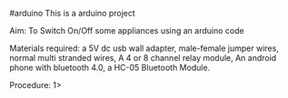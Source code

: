 #arduino
This is a arduino project

Aim: To Switch On/Off some appliances using an arduino code

Materials required: a 5V dc usb wall adapter, male-female jumper wires, normal multi stranded wires, A 4 or 8 channel relay module, An android phone with bluetooth 4.0, a HC-05 Bluetooth Module.

Procedure:
1> 
